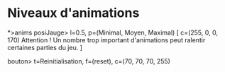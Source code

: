 # Niveaux d'animations

*>anims
posiJauge> l=0.5, p=(Minimal, Moyen, Maximal)
[ c=(255, 0, 0, 170)
Attention ! Un nombre trop important d'animations peut ralentir certaines parties du jeu.
]

bouton> t=Reinitialisation, f=(reset), c=(70, 70, 70, 255)